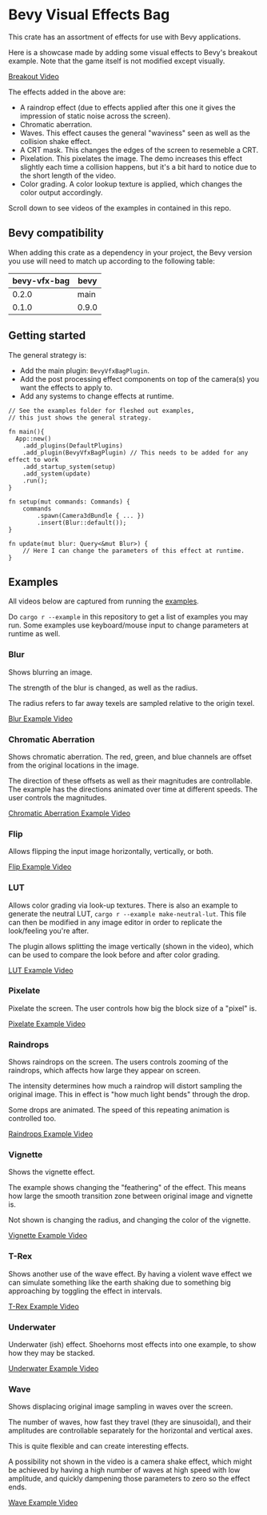 # Bevy Visual Effects Bag

This crate has an assortment of effects for use with Bevy applications.

Here is a showcase made by adding some visual effects to Bevy's breakout example.
Note that the game itself is not modified except visually.

[Breakout Video](https://user-images.githubusercontent.com/52322338/198832540-a1a2fa00-8c75-4f55-a3e7-b4ce18fef958.mp4)

The effects added in the above are:

- A raindrop effect (due to effects applied after this one it gives the impression of static noise across the screen).
- Chromatic aberration.
- Waves. This effect causes the general "waviness" seen as well as the collision shake effect.
- A CRT mask. This changes the edges of the screen to resemeble a CRT.
- Pixelation. This pixelates the image. The demo increases this effect slightly each time a collision happens, but it's a bit hard to notice due to the short length of the video.
- Color grading. A color lookup texture is applied, which changes the color output accordingly.

Scroll down to see videos of the examples in contained in this repo.

## Bevy compatibility

When adding this crate as a dependency in your project,
the Bevy version you use will need to match up according to the
following table:

|bevy-vfx-bag|bevy|
|---|---|
|0.2.0|main|
|0.1.0|0.9.0|

## Getting started

The general strategy is:

* Add the main plugin: `BevyVfxBagPlugin`.
* Add the post processing effect components on top of the camera(s) you want the effects to apply to.
* Add any systems to change effects at runtime.

```rust,ignore
// See the examples folder for fleshed out examples,
// this just shows the general strategy.

fn main(){
  App::new()
    .add_plugins(DefaultPlugins)
    .add_plugin(BevyVfxBagPlugin) // This needs to be added for any effect to work
    .add_startup_system(setup)
    .add_system(update)
    .run();
}

fn setup(mut commands: Commands) {
    commands
        .spawn(Camera3dBundle { ... })
        .insert(Blur::default());
}

fn update(mut blur: Query<&mut Blur>) {
    // Here I can change the parameters of this effect at runtime.
}
```

## Examples

All videos below are captured from running the [examples](https://github.com/torsteingrindvik/bevy-vfx-bag/tree/main/examples).

Do `cargo r --example` in this repository to get a list of examples you may run.
Some examples use keyboard/mouse input to change parameters at runtime as well.

### Blur

Shows blurring an image.

The strength of the blur is changed, as well as the radius.

The radius refers to far away texels are sampled relative to the origin texel.

[Blur Example Video](https://user-images.githubusercontent.com/52322338/195917033-762688ae-c8ce-4d62-9446-900cd6af1939.mp4)

### Chromatic Aberration

Shows chromatic aberration.
The red, green, and blue channels are offset from the original locations in the image.

The direction of these offsets as well as their magnitudes are controllable.
The example has the directions animated over time at different speeds.
The user controls the magnitudes.

[Chromatic Aberration Example Video](https://user-images.githubusercontent.com/52322338/195917082-453ea4e7-d7b8-46c3-ad6d-1298e53620c0.mp4)

### Flip

Allows flipping the input image horizontally, vertically, or both.

[Flip Example Video](https://user-images.githubusercontent.com/52322338/195917100-acece75a-a867-43c8-a850-62ca7a1109f0.mp4)

### LUT

Allows color grading via look-up textures.
There is also an example to generate the neutral LUT, `cargo r --example make-neutral-lut`.
This file can then be modified in any image editor in order to replicate the look/feeling you're after.

The plugin allows splitting the image vertically (shown in the video), which can be used to compare the look
before and after color grading.

[LUT Example Video](https://user-images.githubusercontent.com/52322338/196005149-a76e6d5b-d227-4e71-9f3f-4e1d86b4d12e.mp4)

### Pixelate

Pixelate the screen.
The user controls how big the block size of a "pixel" is.

[Pixelate Example Video](https://user-images.githubusercontent.com/52322338/197244451-017846fa-789d-49a7-a622-bc70d5397b4c.mp4)

### Raindrops

Shows raindrops on the screen.
The users controls zooming of the raindrops, which affects how large they appear on screen.

The intensity determines how much a raindrop will distort sampling the original image.
This in effect is "how much light bends" through the drop.

Some drops are animated. The speed of this repeating animation is controlled too.

[Raindrops Example Video](https://user-images.githubusercontent.com/52322338/195917577-352f549b-1622-4e62-b2e9-7005fbbdd875.mp4)

### Vignette

Shows the vignette effect.

The example shows changing the "feathering" of the effect.
This means how large the smooth transition zone between original image and vignette is.

Not shown is changing the radius, and changing the color of the vignette.

[Vignette Example Video](https://user-images.githubusercontent.com/52322338/195917174-0be12446-d527-4d81-8e0d-24370b8bdd03.mp4)

### T-Rex

Shows another use of the wave effect.
By having a violent wave effect we can simulate something like the earth shaking due to something
big approaching by toggling the effect in intervals.

[T-Rex Example Video](https://user-images.githubusercontent.com/52322338/198832244-4898bbe9-4b24-4ddb-a5d5-665f3ecc71e3.mp4)

### Underwater

Underwater (ish) effect.
Shoehorns most effects into one example, to show how they may be stacked.

[Underwater Example Video](https://user-images.githubusercontent.com/52322338/196513586-dbf0f822-0144-4af8-b11d-177fada21311.mp4)

### Wave

Shows displacing original image sampling in waves over the screen.

The number of waves, how fast they travel (they are sinusoidal),
and their amplitudes are controllable separately for the horizontal and
vertical axes.

This is quite flexible and can create interesting effects.

A possibility not shown in the video is a camera shake effect,
which might be achieved by having a high number of waves at high speed with low amplitude,
and quickly dampening those parameters to zero so the effect ends.

[Wave Example Video](https://user-images.githubusercontent.com/52322338/195917192-461fd2a1-8bdf-4671-bfce-a1182de41fb1.mp4)
